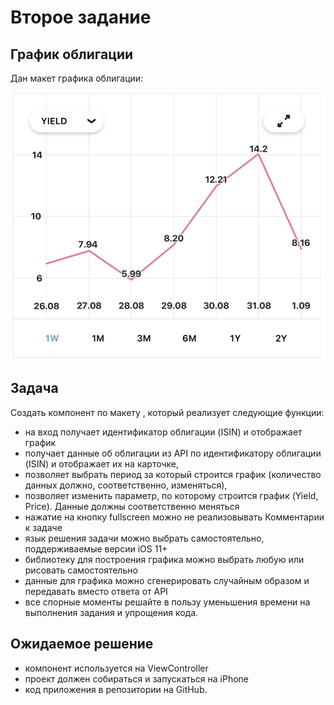 # Второе задание

## График облигации

Дан макет графика облигации:

![chart](chart.jpg)

## Задача

Создать компонент по макету , который реализует следующие функции:

* на вход получает идентификатор облигации (ISIN) и отображает график
* получает данные об облигации из API по идентификатору облигации (ISIN) и
отображает их на карточке,
* позволяет выбрать период за который строится график (количество данных
должно, соответственно, изменяться),
* позволяет изменить параметр, по которому строится график (Yield, Price).
Данные должны соответственно меняться
* нажатие на кнопку fullscreen можно не реализовывать
Комментарии к задаче
* язык решения задачи можно выбрать самостоятельно, поддерживаемые версии iOS 11+
* библиотеку для построения графика можно выбрать любую или рисовать самостоятельно
* данные для графика можно сгенерировать случайным образом и передавать вместо ответа от API
* все спорные моменты решайте в пользу уменьшения времени на выполнения задания и упрощения кода.
 
## Ожидаемое решение

* компонент используется на ViewController
* проект должен собираться и запускаться на iPhone
* код приложения в репозитории на GitHub.